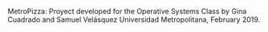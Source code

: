 MetroPizza:
Proyect developed for the Operative Systems Class by Gina Cuadrado and Samuel Velásquez
Universidad Metropolitana, February 2019.
